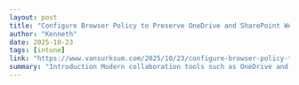 ```yaml
---
layout: post
title: "Configure Browser Policy to Preserve OneDrive and SharePoint Web Performance and Offline Capability needed for upcoming Chromium versions"
author: "Kenneth"
date: 2025-10-23
tags: [intune]
link: "https://www.vansurksum.com/2025/10/23/configure-browser-policy-to-preserve-onedrive-and-sharepoint-web-performance-and-offline-capability-needed-upcoming-chromium-versions/?utm_source=rss&utm_medium=rss&utm_campaign=configure-browser-policy-to-preserve-onedrive-and-sharepoint-web-performance-and-offline-capability-needed-upcoming-chromium-versions"
summary: "Introduction Modern collaboration tools such as OneDrive and SharePoint depend on efficient browser communication to deliver both online and offline functionality. When specific content delivery en..."
---
```

